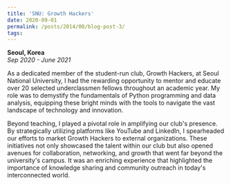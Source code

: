 ```yaml
---
title: 'SNU: Growth Hackers'
date: 2020-09-01
permalink: /posts/2014/08/blog-post-3/
tags:
---
```


<b>Seoul, Korea</b><br><i>Sep 2020 - June 2021</i>

As a dedicated member of the student-run club, Growth Hackers, at Seoul National University, I had the rewarding opportunity to mentor and educate over 20 selected underclassmen fellows throughout an academic year. My role was to demystify the fundamentals of Python programming and data analysis, equipping these bright minds with the tools to navigate the vast landscape of technology and innovation.

Beyond teaching, I played a pivotal role in amplifying our club's presence. By strategically utilizing platforms like YouTube and LinkedIn, I spearheaded our efforts to market Growth Hackers to external organizations. These initiatives not only showcased the talent within our club but also opened avenues for collaboration, networking, and growth that went far beyond the university's campus. It was an enriching experience that highlighted the importance of knowledge sharing and community outreach in today's interconnected world.